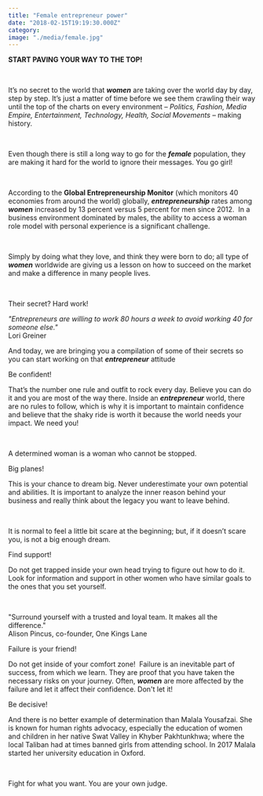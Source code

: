 ```yaml
---
title: "Female entrepreneur power"
date: "2018-02-15T19:19:30.000Z"
category:
image: "./media/female.jpg"
---
```


**START PAVING YOUR WAY TO THE TOP!**

<br>

It’s no secret to the world that **_women_** are taking over the world day by day, step by step. It’s just a matter of time before we see them crawling their way until the top of the charts on every environment _– Politics, Fashion, Media Empire, Entertainment, Technology, Health, Social Movements_ – making history. 

<br>

Even though there is still a long way to go for the **_female_** population, they are making it hard for the world to ignore their messages. You go girl! 

<br>

According to the **Global Entrepreneurship Monitor** (which monitors 40 economies from around the world) globally, **_entrepreneurship_** rates among **_women_** increased by 13 percent versus 5 percent for men since 2012.  In a business environment dominated by males, the ability to access a woman role model with personal experience is a significant challenge.

<br>

Simply by doing what they love, and think they were born to do; all type of **_women_** worldwide are giving us a lesson on how to succeed on the market and make a difference in many people lives. 

<br>

Their secret? Hard work!

<block-quote>_"Entrepreneurs are willing to work 80 hours a week to avoid working 40 for someone else."_  
Lori Greiner</block-quote>

And today, we are bringing you a compilation of some of their secrets so you can start working on that **_entrepreneur_** attitude

<title-4>Be confident!<title-4>

That’s the number one rule and outfit to rock every day. Believe you can do it and you are most of the way there. Inside an **_entrepreneur_** world, there are no rules to follow, which is why it is important to maintain confidence and believe that the shaky ride is worth it because the world needs your impact. We need you! 

<br>

A determined woman is a woman who cannot be stopped.

<title-4>Big planes!<title-4>

This is your chance to dream big. Never underestimate your own potential and abilities. It is important to analyze the inner 
reason behind your business and really think about the legacy you want to leave behind. 

<br>

It is normal to feel a little bit scare at the beginning; but, if it doesn’t scare you, is not a big enough dream.

<title-4>Find support!<title-4>

Do not get trapped inside your own head trying to figure out how to do it. Look for information and support in other women who have similar goals to the ones that you set yourself.

<br>

<block-quote>"Surround yourself with a trusted and loyal team. It makes all the difference."  
Alison Pincus, co-founder, One Kings Lane</block-quote>

<title-4>Failure is your friend!<title-4>

Do not get inside of your comfort zone!  Failure is an inevitable part of success, from which we learn. They are proof that you have taken the necessary risks on your journey. Often, **_women_** are more affected by the failure and let it affect their confidence. Don't let it!

<title-4>Be decisive!<title-4>

And there is no better example of determination than Malala Yousafzai. She is known for human rights advocacy, especially the education of women and children in her native Swat Valley in Khyber Pakhtunkhwa; where the local Taliban had at times banned girls from attending school. In 2017 Malala started her university education in Oxford. 

<br>

Fight for what you want. You are your own judge.  